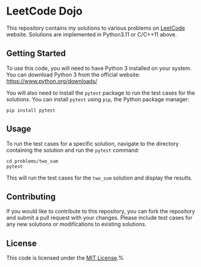 # LeetCode Dojo

This repository contains my solutions to various problems on [LeetCode](https://leetcode.com) website. Solutions are implemented in Python3.11 or C/C++11 above.

## Getting Started

To use this code, you will need to have Python 3 installed on your system. You can download Python 3 from the official website: https://www.python.org/downloads/

You will also need to install the `pytest` package to run the test cases for the solutions. You can install `pytest` using `pip`, the Python package manager:

```
pip install pytest
```

## Usage

To run the test cases for a specific solution, navigate to the directory containing the solution and run the `pytest` command:

```
cd problems/two_sum
pytest
```

This will run the test cases for the `two_sum` solution and display the results.

## Contributing

If you would like to contribute to this repository, you can fork the repository and submit a pull request with your changes. Please include test cases for any new solutions or modifications to existing solutions.

## License

This code is licensed under the [MIT License](LICENSE).%
